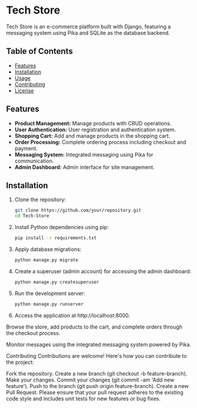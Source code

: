 # Tech Store

Tech Store is an e-commerce platform built with Django, featuring a messaging system using Pika and SQLite as the database backend.

## Table of Contents
- [Features](#features)
- [Installation](#installation)
- [Usage](#usage)
- [Contributing](#contributing)
- [License](#license)

## Features

- **Product Management:** Manage products with CRUD operations.
- **User Authentication:** User registration and authentication system.
- **Shopping Cart:** Add and manage products in the shopping cart.
- **Order Processing:** Complete ordering process including checkout and payment.
- **Messaging System:** Integrated messaging using Pika for communication.
- **Admin Dashboard:** Admin interface for site management.

## Installation

1. Clone the repository:

   ```bash
   git clone https://github.com/your/repository.git
   cd Tech-Store

2. Install Python dependencies using pip:
   
   ```bash
   pip install -r requirements.txt

3. Apply database migrations:

   ```bash
   python manage.py migrate

4. Create a superuser (admin account) for accessing the admin dashboard:

   ```bash
   python manage.py createsuperuser
   
5. Run the development server:

   ```bash
   python manage.py runserver

6. Access the application at http://localhost:8000.

Browse the store, add products to the cart, and complete orders through the checkout process.

Monitor messages using the integrated messaging system powered by Pika.

Contributing
Contributions are welcome! Here's how you can contribute to the project:

Fork the repository.
Create a new branch (git checkout -b feature-branch).
Make your changes.
Commit your changes (git commit -am 'Add new feature').
Push to the branch (git push origin feature-branch).
Create a new Pull Request.
Please ensure that your pull request adheres to the existing code style and includes unit tests for new features or bug fixes.
